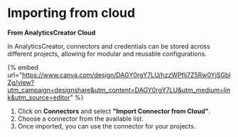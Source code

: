 # Importing from cloud

**From AnalyticsCreator Cloud**

In AnalyticsCreator, connectors and credentials can be stored across different projects, allowing for modular and reusable configurations.

{% embed url="https://www.canva.com/design/DAGY0rgY7LU/hzzWPflj7Z5Rw0YjSGblZg/view?utm_campaign=designshare&utm_content=DAGY0rgY7LU&utm_medium=link&utm_source=editor" %}

1. Click on **Connectors** and select **"Import Connector from Cloud"**.
2. Choose a connector from the available list.
3. Once imported, you can use the connector for your projects.

